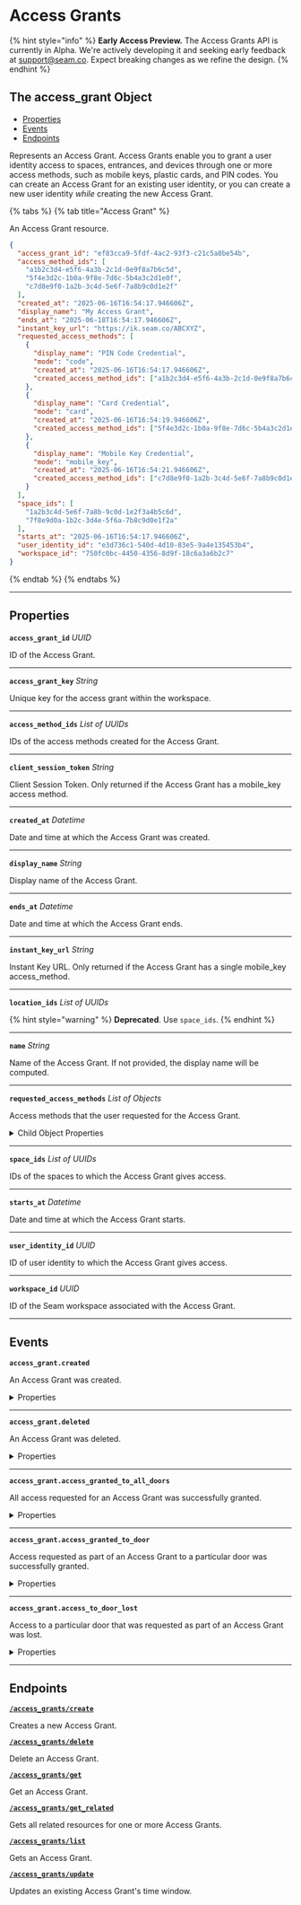 # Access Grants
{% hint style="info" %}
**Early Access Preview.** The Access Grants API is currently in Alpha. We're actively developing it and seeking early feedback at [support@seam.co](mailto:support@seam.co). Expect breaking changes as we refine the design.
{% endhint %}

## The access_grant Object

- [Properties](./#properties)
- [Events](./#events)
- [Endpoints](./#endpoints)


Represents an Access Grant. Access Grants enable you to grant a user identity access to spaces, entrances, and devices through one or more access methods, such as mobile keys, plastic cards, and PIN codes. You can create an Access Grant for an existing user identity, or you can create a new user identity *while* creating the new Access Grant.

{% tabs %}
{% tab title="Access Grant" %}

An Access Grant resource.

```json
{
  "access_grant_id": "ef83cca9-5fdf-4ac2-93f3-c21c5a8be54b",
  "access_method_ids": [
    "a1b2c3d4-e5f6-4a3b-2c1d-0e9f8a7b6c5d",
    "5f4e3d2c-1b0a-9f8e-7d6c-5b4a3c2d1e0f",
    "c7d8e9f0-1a2b-3c4d-5e6f-7a8b9c0d1e2f"
  ],
  "created_at": "2025-06-16T16:54:17.946606Z",
  "display_name": "My Access Grant",
  "ends_at": "2025-06-18T16:54:17.946606Z",
  "instant_key_url": "https://ik.seam.co/ABCXYZ",
  "requested_access_methods": [
    {
      "display_name": "PIN Code Credential",
      "mode": "code",
      "created_at": "2025-06-16T16:54:17.946606Z",
      "created_access_method_ids": ["a1b2c3d4-e5f6-4a3b-2c1d-0e9f8a7b6c5d"]
    },
    {
      "display_name": "Card Credential",
      "mode": "card",
      "created_at": "2025-06-16T16:54:19.946606Z",
      "created_access_method_ids": ["5f4e3d2c-1b0a-9f8e-7d6c-5b4a3c2d1e0f"]
    },
    {
      "display_name": "Mobile Key Credential",
      "mode": "mobile_key",
      "created_at": "2025-06-16T16:54:21.946606Z",
      "created_access_method_ids": ["c7d8e9f0-1a2b-3c4d-5e6f-7a8b9c0d1e2f"]
    }
  ],
  "space_ids": [
    "1a2b3c4d-5e6f-7a8b-9c0d-1e2f3a4b5c6d",
    "7f8e9d0a-1b2c-3d4e-5f6a-7b8c9d0e1f2a"
  ],
  "starts_at": "2025-06-16T16:54:17.946606Z",
  "user_identity_id": "e3d736c1-540d-4d10-83e5-9a4e135453b4",
  "workspace_id": "750fc0bc-4450-4356-8d9f-18c6a3a6b2c7"
}
```
{% endtab %}
{% endtabs %}

---
## Properties

**`access_grant_id`** *UUID*

ID of the Access Grant.




---

**`access_grant_key`** *String*

Unique key for the access grant within the workspace.




---

**`access_method_ids`** *List* *of UUIDs*

IDs of the access methods created for the Access Grant.




---

**`client_session_token`** *String*

Client Session Token. Only returned if the Access Grant has a mobile_key access method.




---

**`created_at`** *Datetime*

Date and time at which the Access Grant was created.




---

**`display_name`** *String*

Display name of the Access Grant.




---

**`ends_at`** *Datetime*

Date and time at which the Access Grant ends.




---

**`instant_key_url`** *String*

Instant Key URL. Only returned if the Access Grant has a single mobile_key access_method.




---

**`location_ids`** *List* *of UUIDs*


{% hint style="warning" %}
**Deprecated**. Use `space_ids`.
{% endhint %}



---

**`name`** *String*

Name of the Access Grant. If not provided, the display name will be computed.




---

**`requested_access_methods`** *List* *of Objects*

Access methods that the user requested for the Access Grant.



<details>
  <summary>Child Object Properties</summary>
<strong><code>created_access_method_ids</code></strong> <i>List</i> <i>of UUIDs</i>

  IDs of the access methods created for the requested access method.

<strong><code>created_at</code></strong> <i>Datetime</i>

  Date and time at which the requested access method was added to the Access Grant.

<strong><code>display_name</code></strong> <i>String</i>

  Display name of the access method.

<strong><code>mode</code></strong> <i>Enum</i>

  Access method mode. Supported values: `code`, `card`, `mobile_key`.
<details>
    <summary>Enum values:</summary>

    - <code>code</code>
    - <code>card</code>
    - <code>mobile_key</code>
</details>

</details>

---

**`space_ids`** *List* *of UUIDs*

IDs of the spaces to which the Access Grant gives access.




---

**`starts_at`** *Datetime*

Date and time at which the Access Grant starts.




---

**`user_identity_id`** *UUID*

ID of user identity to which the Access Grant gives access.




---

**`workspace_id`** *UUID*

ID of the Seam workspace associated with the Access Grant.




---


## Events

**`access_grant.created`**

An Access Grant was created.

<details>

<summary>Properties</summary>

<strong><code>access_grant_id</code></strong> <i>UUID</i>

  ID of the affected Access Grant.

<strong><code>created_at</code></strong> <i>Datetime</i>

  Date and time at which the event was created.

<strong><code>event_id</code></strong> <i>UUID</i>

  ID of the event.

<strong><code>event_type</code></strong> <i>Enum</i>

  Value: `access_grant.created`

<strong><code>occurred_at</code></strong> <i>Datetime</i>

  Date and time at which the event occurred.

<strong><code>workspace_id</code></strong> <i>UUID</i>

  ID of the [workspace](../../core-concepts/workspaces/README.md) associated with the event.
</details>

---

**`access_grant.deleted`**

An Access Grant was deleted.

<details>

<summary>Properties</summary>

<strong><code>access_grant_id</code></strong> <i>UUID</i>

  ID of the affected Access Grant.

<strong><code>created_at</code></strong> <i>Datetime</i>

  Date and time at which the event was created.

<strong><code>event_id</code></strong> <i>UUID</i>

  ID of the event.

<strong><code>event_type</code></strong> <i>Enum</i>

  Value: `access_grant.deleted`

<strong><code>occurred_at</code></strong> <i>Datetime</i>

  Date and time at which the event occurred.

<strong><code>workspace_id</code></strong> <i>UUID</i>

  ID of the [workspace](../../core-concepts/workspaces/README.md) associated with the event.
</details>

---

**`access_grant.access_granted_to_all_doors`**

All access requested for an Access Grant was successfully granted.

<details>

<summary>Properties</summary>

<strong><code>access_grant_id</code></strong> <i>UUID</i>

  ID of the affected Access Grant.

<strong><code>created_at</code></strong> <i>Datetime</i>

  Date and time at which the event was created.

<strong><code>event_id</code></strong> <i>UUID</i>

  ID of the event.

<strong><code>event_type</code></strong> <i>Enum</i>

  Value: `access_grant.access_granted_to_all_doors`

<strong><code>occurred_at</code></strong> <i>Datetime</i>

  Date and time at which the event occurred.

<strong><code>workspace_id</code></strong> <i>UUID</i>

  ID of the [workspace](../../core-concepts/workspaces/README.md) associated with the event.
</details>

---

**`access_grant.access_granted_to_door`**

Access requested as part of an Access Grant to a particular door was successfully granted.

<details>

<summary>Properties</summary>

<strong><code>access_grant_id</code></strong> <i>UUID</i>

  ID of the affected Access Grant.

<strong><code>acs_entrance_id</code></strong> <i>UUID</i>

  ID of the affected [entrance](https://docs.seam.co/latest/capability-guides/retrieving-entrance-details).

<strong><code>created_at</code></strong> <i>Datetime</i>

  Date and time at which the event was created.

<strong><code>event_id</code></strong> <i>UUID</i>

  ID of the event.

<strong><code>event_type</code></strong> <i>Enum</i>

  Value: `access_grant.access_granted_to_door`

<strong><code>occurred_at</code></strong> <i>Datetime</i>

  Date and time at which the event occurred.

<strong><code>workspace_id</code></strong> <i>UUID</i>

  ID of the [workspace](../../core-concepts/workspaces/README.md) associated with the event.
</details>

---

**`access_grant.access_to_door_lost`**

Access to a particular door that was requested as part of an Access Grant was lost.

<details>

<summary>Properties</summary>

<strong><code>access_grant_id</code></strong> <i>UUID</i>

  ID of the affected Access Grant.

<strong><code>acs_entrance_id</code></strong> <i>UUID</i>

  ID of the affected [entrance](https://docs.seam.co/latest/capability-guides/retrieving-entrance-details).

<strong><code>created_at</code></strong> <i>Datetime</i>

  Date and time at which the event was created.

<strong><code>event_id</code></strong> <i>UUID</i>

  ID of the event.

<strong><code>event_type</code></strong> <i>Enum</i>

  Value: `access_grant.access_to_door_lost`

<strong><code>occurred_at</code></strong> <i>Datetime</i>

  Date and time at which the event occurred.

<strong><code>workspace_id</code></strong> <i>UUID</i>

  ID of the [workspace](../../core-concepts/workspaces/README.md) associated with the event.
</details>

---

## Endpoints


[**`/access_grants/create`**](./create.md)

Creates a new Access Grant.


[**`/access_grants/delete`**](./delete.md)

Delete an Access Grant.


[**`/access_grants/get`**](./get.md)

Get an Access Grant.


[**`/access_grants/get_related`**](./get_related.md)

Gets all related resources for one or more Access Grants.


[**`/access_grants/list`**](./list.md)

Gets an Access Grant.


[**`/access_grants/update`**](./update.md)

Updates an existing Access Grant's time window.


